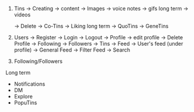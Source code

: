 1. Tins
    -> Creating
        -> content
        -> Images
        -> voice notes
        -> gifs
        long term
        -> videos

    -> Delete
    -> Co-Tins
    -> Liking
    long term
    -> QuoTins
    -> GeneTins

2. Users
    -> Register
    -> Login
    -> Logout
    -> Profile
        -> edit profile
        -> Delete Profile
        -> Following
        -> Followers
        -> Tins
    -> Feed
        -> User's feed (under profile)
        -> General Feed
        -> Filter Feed
        -> Search

3. Following/Followers      

Long term
- Notifications
- DM
- Explore
- PopuTins
